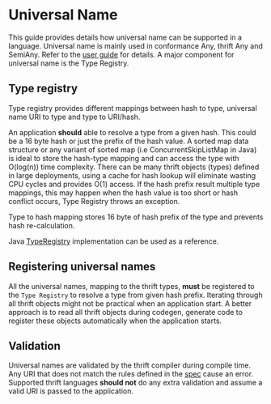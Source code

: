 # Universal Name

This guide provides details how universal name can be supported in a language. Universal name is mainly used in conformance Any, thrift Any and SemiAny. Refer to the [user guide](../features/universal-name) for details. A major component for universal name is the Type Registry.

## Type registry
Type registry provides different mappings between hash to type, universal name URI to type and type to URI/hash.

An application **should** able to resolve a type from a given hash. This could be a 16 byte hash or just the prefix of the hash value. A sorted map data structure or any variant of sorted map (i.e ConcurrentSkipListMap in Java) is ideal to store the hash-type mapping and can access the type with O(log(n)) time complexity. There can be many thrift objects (types) defined in large deployments, using a cache for hash lookup will eliminate wasting CPU cycles and provides O(1) access. If the hash prefix result multiple type mappings, this may happen when the hash value is too short or hash conflict occurs, Type Registry throws an exception.

Type to hash mapping stores 16 byte of hash prefix of the type and prevents hash re-calculation.

Java [TypeRegistry](https://github.com/facebook/fbthrift/blob/main/thrift/lib/java/common/src/main/java/com/facebook/thrift/type/TypeRegistry.java) implementation can be used as a reference.

## Registering universal names
All the universal names, mapping to the thrift types, **must** be registered to the `Type Registry` to resolve a type from given hash prefix. Iterating through all thrift objects might not be practical when an application start. A better approach is to read all thrift objects during codegen, generate code to register these objects automatically when the application starts.

## Validation
Universal names are validated by the thrift compiler during compile time. Any URI that does not match the rules defined in the [spec](../features/universal-name#universal-names) cause an error. Supported thrift languages **should not** do any extra validation and assume a valid URI is passed to the application.
